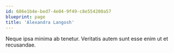 ```yaml
---
id: 686e1b4e-bed7-4e04-9f49-c8e554200a57
blueprint: page
title: 'Alexandra Langosh'
---
```

Neque ipsa minima ab tenetur. Veritatis autem sunt esse enim ut et recusandae.